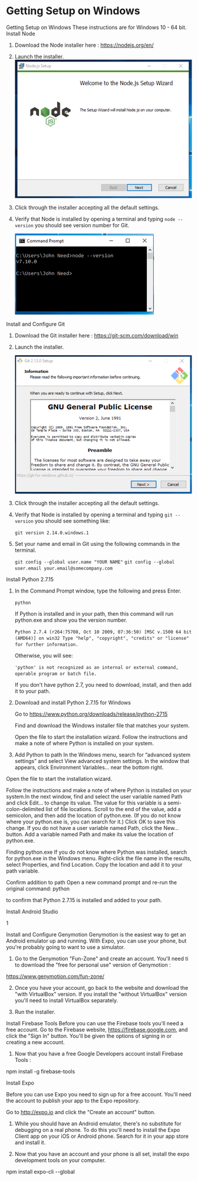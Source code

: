 # Getting Setup on Windows

Getting Setup on Windows
These instructions are for Windows 10 - 64 bit.
Install Node

1. Download the Node installer here : https://nodejs.org/en/

2. Launch the installer.
    ![Alt](assets/windows/node-installer.png "Node Installer")


3. Click through the installer accepting all the default settings.

6. Verify that Node  is installed by opening a terminal and typing `node --version`  you should see version number for Git.

    ![Alt](assets/windows/node-version.png "Node Version")


Install and Configure Git

1. Download the Git installer here : https://git-scm.com/download/win

2. Launch the installer.

    ![Alt](assets/windows/git-installer.png "Git Installer")



3. Click through the installer accepting all the default settings.

4. Verify that Node  is installed by opening a terminal and typing `git --version`  you should see something like:

     ````git version 2.14.0.windows.1````


5. Set your name and email in Git using the following commands in the terminal.

    ```git config --global user.name "YOUR NAME"```
    ```git config --global user.email your.email@somecompany.com```



Install Python 2.7.15

1. In the Command Prompt window, type the following and press Enter.

    `python`

    If Python is installed and in your path, then this command will run python.exe and show you the version number.

    `Python 2.7.4 (r264:75708, Oct 10 2009, 07:36:50) [MSC v.1500 64 bit (AMD64)] on win32 Type "help", "copyright", "credits" or "license" for further information.`

    Otherwise, you will see:

    `'python' is not recognized as an internal or external command, operable program or batch file.`

    If you don't have python 2.7, you need to download, install, and then add it to your path.

2. Download and install Python 2.7.15 for Windows

    Go to https://www.python.org/downloads/release/python-2715

    Find and download the Windows installer file that matches your system.

    Open the file to start the installation wizard.
    Follow the instructions and make a note of where Python is installed on your system.

3. Add Python to path
    In the Windows menu, search for “advanced system settings” and select View advanced system settings.
    In the window that appears, click Environment Variables… near the bottom right.



Open the file to start the installation wizard.

Follow the instructions and make a note of where Python is installed on your system.In the next window, find and select the user variable named Path and click Edit… to change its value. The value for this variable is a semi-colon-delimited list of file locations.
Scroll to the end of the value, add a semicolon, and then add the location of python.exe. (If you do not know where your python.exe is, you can search for it.)
Click OK to save this change.
If you do not have a user variable named Path, click the New… button.
Add a variable named Path and make its value the location of python.exe.

Finding python.exe
If you do not know where Python was installed, search for python.exe in the Windows menu.
Right-click the file name in the results, select Properties, and find Location.
Copy the location and add it to your path variable.

Confirm addition to path
Open a new command prompt and re-run the original command:
python


to confirm that Python 2.7.15 is installed and added to your path.


Install Android Studio

1



Install and Configure Genymotion
Genymotion is the easiest way to get an Android emulator up and running.  With Expo, you can use your phone, but you're probably going to want to use a simulator.

1.  Go to the Genymotion "Fun-Zone" and create an account.  You'll need ti to download the "free for personal use" version of Genymotion :

https://www.genymotion.com/fun-zone/

2.  Once you have your account, go back to the website and download the "with VirtualBox" version. If you install the "without VirtualBox" version you'll need to install VirtualBox separately.


3. Run the installer.




Install Firebase Tools
Before you can use the Firebase tools you'll need a free account.  Go to the Firebase website, https://firebase.google.com, and click the "Sign In" button.  You'll be given the options of signing in or creating a new account.




1.  Now that you have a free Google Developers account install Firebase Tools :

npm install -g firebase-tools


Install Expo

Before you can use Expo you need to sign up for a free account.  You'll need the account to publish your app to the Expo repository.

Go to http://expo.io and click the "Create an account" button.



1.  While you should have an Android emulator, there's no substitute for debugging on a real phone.  To do this you'll need to install the Expo Client app on your iOS or Android phone.  Search for it in your app store and install it.

2.  Now that you have an account and your phone is all set, install the expo development tools on your computer.

npm install expo-cli --global




